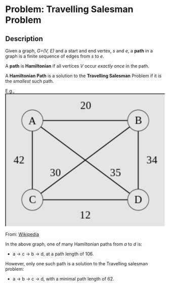 # Problem: Travelling Salesman Problem

## Description
Given a graph, *G=(V, E)* and a start and end vertex, *s* and *e*, a **path** in a graph is a finite sequence of edges from *s* to *e*.

A **path** is **Hamiltonian** if all vertices *V* occur *exactly once* in the path.

A **Hamiltonian Path** is a solution to the **Travelling Salesman** Problem if it is the *smallest* such path.

E.g.,
![Example Graph](images/graph.png)

From: [Wikipedia](https://en.wikipedia.org/wiki/Travelling_salesman_problem#Description)

In the above graph, one of many Hamiltonian paths from *a* to *d* is:
* a -> c -> b -> d, at a path length of 106.

However, only one such path is a solution to the Travelling salesman problem:
* a -> b -> c -> d, with a minimal path length of 62.
